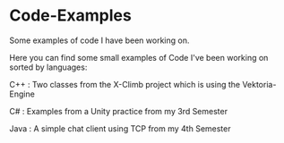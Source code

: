 # Code-Examples
Some examples of code I have been working on.

Here you can find some small examples of Code I've been working on sorted by languages:

C++ : Two classes from the X-Climb project which is using the Vektoria-Engine

C#  : Examples from a Unity practice from my 3rd Semester

Java : A simple chat client using TCP from my 4th Semester
